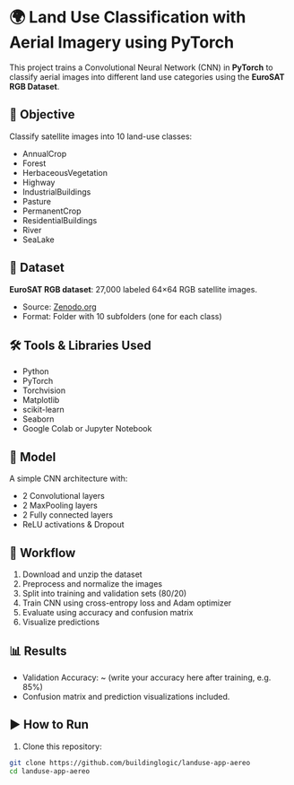 # 🌍 Land Use Classification with Aerial Imagery using PyTorch

This project trains a Convolutional Neural Network (CNN) in **PyTorch** to classify aerial images into different land use categories using the **EuroSAT RGB Dataset**.

## 📌 Objective

Classify satellite images into 10 land-use classes:
- AnnualCrop
- Forest
- HerbaceousVegetation
- Highway
- IndustrialBuildings
- Pasture
- PermanentCrop
- ResidentialBuildings
- River
- SeaLake

## 📂 Dataset

**EuroSAT RGB dataset**: 27,000 labeled 64×64 RGB satellite images.
- Source: [Zenodo.org](https://zenodo.org/record/7711810)
- Format: Folder with 10 subfolders (one for each class)

## 🛠️ Tools & Libraries Used

- Python
- PyTorch
- Torchvision
- Matplotlib
- scikit-learn
- Seaborn
- Google Colab or Jupyter Notebook

## 🧠 Model

A simple CNN architecture with:
- 2 Convolutional layers
- 2 MaxPooling layers
- 2 Fully connected layers
- ReLU activations & Dropout

## 🔁 Workflow

1. Download and unzip the dataset
2. Preprocess and normalize the images
3. Split into training and validation sets (80/20)
4. Train CNN using cross-entropy loss and Adam optimizer
5. Evaluate using accuracy and confusion matrix
6. Visualize predictions

## 📊 Results

- Validation Accuracy: ~ (write your accuracy here after training, e.g. 85%)
- Confusion matrix and prediction visualizations included.

## ▶️ How to Run

1. Clone this repository:
```bash
git clone https://github.com/buildinglogic/landuse-app-aereo
cd landuse-app-aereo
